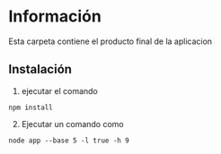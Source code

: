 # Información
Esta carpeta contiene el producto final de la aplicacion

## Instalación
1. ejecutar el comando
```
npm install
```
2. Ejecutar un comando como
```
node app --base 5 -l true -h 9
```